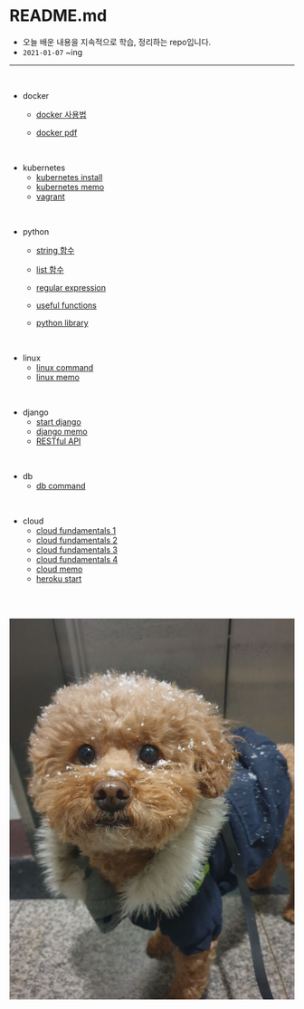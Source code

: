 # README.md

- 오늘 배운 내용을 지속적으로 학습, 정리하는 repo입니다.
- `2021-01-07` ~ing

---

<br/>

- docker

  - <a href = "https://github.com/1yangsh/TIL/blob/master/docker/docker.md">docker  사용법</a>

  - <a href = "https://github.com/1yangsh/TIL/blob/master/pdf/3.Docker.pdf">docker  pdf</a>

<br/>

- kubernetes
  - <a href = "https://github.com/1yangsh/TIL/blob/master/kubernetes/kubernetes_install.md">kubernetes install</a>
  - <a href = "https://github.com/1yangsh/TIL/blob/master/kubernetes/kubernetes.md">kubernetes memo</a>
  - <a href = "https://github.com/1yangsh/TIL/blob/master/kubernetes/vagrant.md">vagrant</a>



<br/>

- python

  - <a href = "https://github.com/1yangsh/TIL/blob/master/python/python-string-function.md">string 함수</a>

  - <a href = "https://github.com/1yangsh/TIL/blob/master/python/python-list-function.md">list 함수</a>

  - <a href = "https://github.com/1yangsh/TIL/blob/master/python/regular-expression.md">regular expression</a>

  - <a href = "https://github.com/1yangsh/TIL/blob/master/python/useful-functions.md">useful functions</a>

  - <a href = "https://github.com/1yangsh/TIL/blob/master/python/useful-library.md">python library</a>

<br/>

- linux
  - <a href = "https://github.com/1yangsh/TIL/blob/master/linux/linux-command.md">linux command</a>
  - <a href = "https://github.com/1yangsh/TIL/blob/master/linux/linux-memo.md">linux memo</a>

<br/>

- django
  - <a href = "https://github.com/1yangsh/TIL/blob/master/django/django_start.md">start django</a>
  - <a href = "https://github.com/1yangsh/TIL/blob/master/django/django_memo.md">django memo</a>
  - <a href = "https://github.com/1yangsh/TIL/blob/master/django/django_REST_framework.md">RESTful API</a>

<br/>

- db
  - <a href = "https://github.com/1yangsh/TIL/blob/master/db/db-command.md">db command</a>

<br/>

- cloud
  - <a href = "https://github.com/1yangsh/TIL/blob/master/cloud/cloud-fundamental.md">cloud fundamentals 1</a>
  - <a href = "https://github.com/1yangsh/TIL/blob/master/cloud/cloud-chap2.md">cloud fundamentals 2</a>
  - <a href = "https://github.com/1yangsh/TIL/blob/master/cloud/cloud-chap3.md">cloud fundamentals 3</a>
  - <a href = "https://github.com/1yangsh/TIL/blob/master/cloud/cloud-chap6.md">cloud fundamentals 4</a>
  - <a href = "https://github.com/1yangsh/TIL/blob/master/cloud/cloud-memo.md">cloud memo</a>
  - <a href = "https://github.com/1yangsh/TIL/blob/master/cloud/heroku-start.md">heroku start</a>

<br/>

<br/>

![KakaoTalk_20210107_155254608_03](README.assets/KakaoTalk_20210107_155254608_03.jpg)